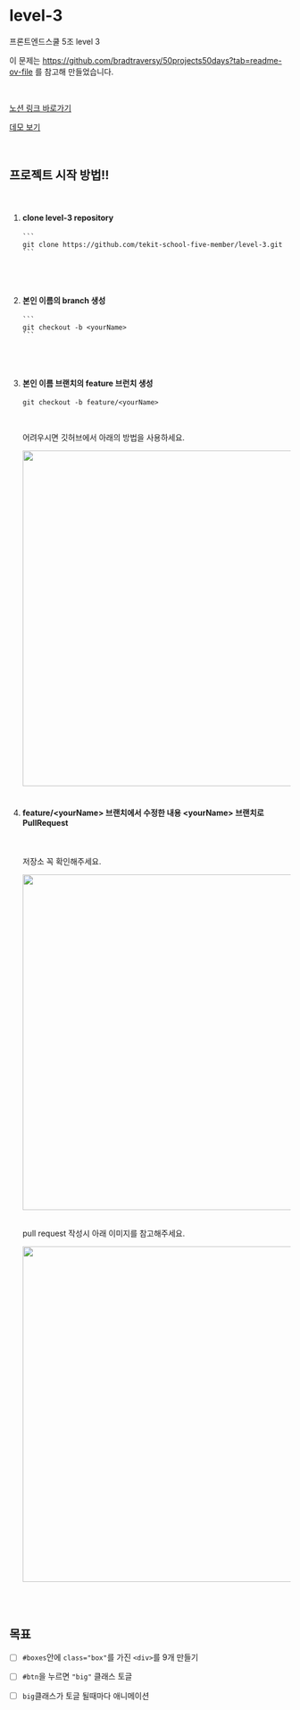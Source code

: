 # level-3

프론트엔드스쿨 5조 level 3

이 문제는 https://github.com/bradtraversy/50projects50days?tab=readme-ov-file 를 참고해 만들었습니다.

<br>

[노션 링크 바로가기](https://www.notion.so/Level-3-a66d059b378c468c9d12be7491b250ac)

[데모 보기](https://50projects50days.com/projects/3d-background-boxes/)

<br>

## 프로젝트 시작 방법!!

<br>

<ol>
  <li>
    <h4>clone level-3 repository</h4>
    
    ```
    git clone https://github.com/tekit-school-five-member/level-3.git
    ```
    
  <br>
    <br>
    </li>
  <li>
    <h4>본인 이름의 branch 생성</h4> 
    
    ```
    git checkout -b <yourName>
    ```
  <br>
    <br>
  </li>
  
  <li>
  <h4>본인 이름 브랜치의 feature 브런치 생성</h4>
    
  ```
  git checkout -b feature/<yourName>
  ```
  <br>
    <p>어려우시면 깃허브에서 아래의 방법을 사용하세요.</p>
    <img width="600px" src="https://github.com/tekit-school-five-member/level-3/assets/60402888/494198c6-db3c-4429-a76c-3077929bf6fe"/>
    <br>
    <br>
  </li>  
  
  <li>
    <h4>feature/&lt;yourName&gt; 브랜치에서 수정한 내용 &lt;yourName&gt; 브랜치로 PullRequest</h4>
    <br>   
    <p>저장소 꼭 확인해주세요.</p>
    <img width="600px" src="https://github.com/tekit-school-five-member/level-3/assets/60402888/76d54486-3a57-43d3-96e3-bd6bb3f0ed61"/>
    <br>  
    <br>
    <p>pull request 작성시 아래 이미지를 참고해주세요.</p>
    <img width="600px" src="https://github.com/tekit-school-five-member/level-3/assets/60402888/270e9372-7b61-42db-9045-0f58ce6c3408"/>
    <br>
    <br>
  </li>
</ol>

<br>

## 목표

- [ ] <code>#boxes</code>안에 <code>class="box"</code>를 가진 <code>\<div></code>를 9개 만들기

- [ ] <code>#btn</code>을 누르면 <code>"big"</code> 클래스 토글
- [ ] <code>big</code>클래스가 토글 될때마다 애니메이션
